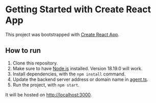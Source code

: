 # Getting Started with Create React App

This project was bootstrapped with [Create React App](https://github.com/facebook/create-react-app).

## How to run

1. Clone this repository.
2. Make sure to have [Node.js](https://nodejs.org/download/release/v18.19.0/node-v18.19.0-x64.msi) installed. Version 18.19.0 will work.
3. Install dependencies, with the `npm install` command.
4. Update the backend server address or domain name in [agent.ts](src/app/api/agent.ts).
5. Run the project, with `npm start`.

It will be hosted on [http://localhost:3000](http://localhost:3000).
